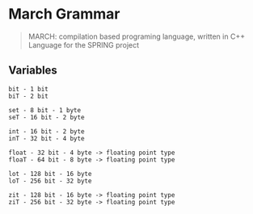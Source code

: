 # March Grammar
> MARCH: compilation based programing language, written in C++
Language for the SPRING project

## Variables
```
bit - 1 bit
biT - 2 bit

set - 8 bit - 1 byte
seT - 16 bit - 2 byte

int - 16 bit - 2 byte
inT - 32 bit - 4 byte

float - 32 bit - 4 byte -> floating point type
floaT - 64 bit - 8 byte -> floating point type

lot - 128 bit - 16 byte
loT - 256 bit - 32 byte

zit - 128 bit - 16 byte -> floating point type
ziT - 256 bit - 32 byte -> floating point type
```
